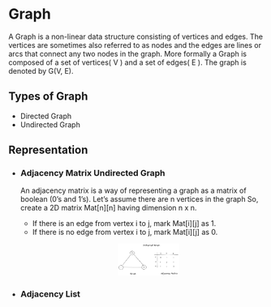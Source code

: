 # Graph

A Graph is a non-linear data structure consisting of vertices and edges. The vertices are sometimes also referred to as nodes and the edges are lines or arcs that connect any two nodes in the graph. More formally a Graph is composed of a set of vertices( V ) and a set of edges( E ). The graph is denoted by G(V, E).

## Types of Graph
- Directed Graph
- Undirected Graph

## Representation
- ### Adjacency Matrix Undirected Graph

  An adjacency matrix is a way of representing a graph as a matrix of boolean (0’s and 1’s).
  Let’s assume there are n vertices in the graph So, create a 2D matrix Mat[n][n] having dimension n x n.
   - If there is an edge from vertex i to j, mark Mat[i][j] as 1.
   - If there is no edge from vertex i to j, mark Mat[i][j] as 0.
     <p align="center">
      <img src="https://github.com/arghadeep25/Data-Structures-and-Algorithms/blob/master/resources/undirected_graph_am.png" width="120">
     </p>

- ### Adjacency List
  


